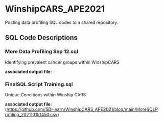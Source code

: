 # WinshipCARS_APE2021
Posting data profiling SQL codes to a shared repository.


## SQL Code Descriptions

### More Data Profiling Sep 12.sql  
Identifying prevalent cancer groups within WinshipCARS

**associated output file:** 


### FinalSQL Script Training.sql
Unique Conditions within Winship CARS

**associated output file:** (https://github.com/SDHearn/WinshipCARS_APE2021/blob/main/MoreSQLProfiling_202110151450.csv)


